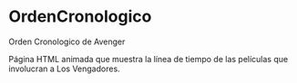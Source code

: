 # OrdenCronologico
Orden Cronologico de Avenger

Página HTML animada que muestra la línea de tiempo de las películas que involucran a Los Vengadores.
